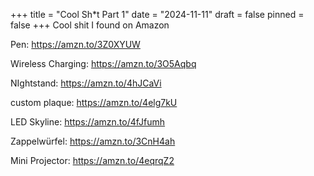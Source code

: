 +++
title = "Cool Sh*t Part 1"
date = "2024-11-11"
draft = false
pinned = false
+++
Cool shit I found on Amazon

Pen: <https://amzn.to/3Z0XYUW>

Wireless Charging: <https://amzn.to/3O5Aqbq>

NIghtstand: <https://amzn.to/4hJCaVi>

custom plaque: <https://amzn.to/4elg7kU>

LED Skyline: <https://amzn.to/4fJfumh>

Zappelwürfel: <https://amzn.to/3CnH4ah>

Mini Projector: <https://amzn.to/4eqrqZ2>